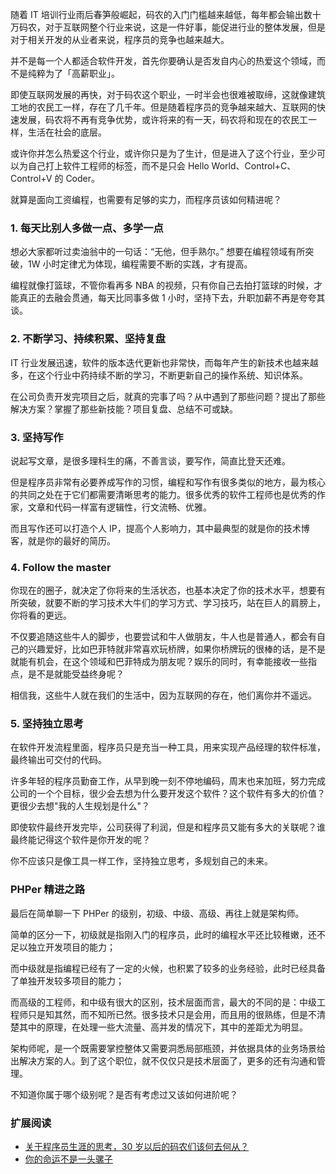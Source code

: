 随着 IT 培训行业雨后春笋般崛起，码农的入门门槛越来越低，每年都会输出数十万码农，对于互联网整个行业来说，这是一件好事，能促进行业的整体发展，但是对于相关开发的从业者来说，程序员的竞争也越来越大。

并不是每一个人都适合软件开发，首先你要确认是否发自内心的热爱这个领域，而不是纯粹为了「高薪职业」。

即使互联网发展的再快，对于码农这个职业，一时半会也很难被取缔，这就像建筑工地的农民工一样，存在了几千年。但是随着程序员的竞争越来越大、互联网的快速发展，码农将不再有竞争优势，或许将来的有一天，码农将和现在的农民工一样，生活在社会的底层。

或许你并怎么热爱这个行业，或许你只是为了生计，但是进入了这个行业，至少可以为自己打上软件工程师的标签，而不是只会 Hello World、Control+C、Control+V 的 Coder。

就算是面向工资编程，也需要有足够的实力，而程序员该如何精进呢？

### 1. 每天比别人多做一点、多学一点

想必大家都听过卖油翁中的一句话：“无他，但手熟尔。” 想要在编程领域有所突破，1W 小时定律尤为体现，编程需要不断的实践，才有提高。

编程就像打篮球，不管你看再多 NBA 的视频，只有你自己去拍打篮球的时候，才能真正的去融会贯通，每天比同事多做 1 小时，坚持下去，升职加薪不再是夸夸其谈。

### 2. 不断学习、持续积累、坚持复盘

IT 行业发展迅速，软件的版本迭代更新也非常快，而每年产生的新技术也越来越多，在这个行业中药持续不断的学习，不断更新自己的操作系统、知识体系。

在公司负责开发完项目之后，就真的完事了吗？从中遇到了那些问题？提出了那些解决方案？掌握了那些新技能？项目复盘、总结不可或缺。

### 3. 坚持写作

说起写文章，是很多理科生的痛，不善言谈，要写作，简直比登天还难。

但是程序员非常有必要养成写作的习惯，编程和写作有很多类似的地方，最为核心的共同之处在于它们都需要清晰思考的能力。很多优秀的软件工程师也是优秀的作家，文章和代码一样富有逻辑性，行文流畅、优雅。

而且写作还可以打造个人 IP，提高个人影响力，其中最典型的就是你的技术博客，就是你的最好的简历。

### 4. Follow the master

你现在的圈子，就决定了你将来的生活状态，也基本决定了你的技术水平，想要有所突破，就要不断的学习技术大牛们的学习方式、学习技巧，站在巨人的肩膀上，你将看的更远。

不仅要追随这些牛人的脚步，也要尝试和牛人做朋友，牛人也是普通人，都会有自己的兴趣爱好，比如巴菲特就非常喜欢玩桥牌，如果你桥牌玩的很棒的话，是不是就能有机会，在这个领域和巴菲特成为朋友呢？娱乐的同时，有幸能接收一些指点，是不是就能受益终身呢？

相信我，这些牛人就在我们的生活中，因为互联网的存在，他们离你并不遥远。

### 5. 坚持独立思考

在软件开发流程里面，程序员只是充当一种工具，用来实现产品经理的软件标准，最终输出可交付的代码。

许多年轻的程序员勤奋工作，从早到晚一刻不停地编码，周末也来加班，努力完成公司的一个个目标，很少会去想为什么要开发这个软件？这个软件有多大的价值？更很少去想"我的人生规划是什么"？

即使软件最终开发完毕，公司获得了利润，但是和程序员又能有多大的关联呢？谁最终能记得这个软件是你开发的呢？

你不应该只是像工具一样工作，坚持独立思考，多规划自己的未来。

### PHPer 精进之路

最后在简单聊一下 PHPer 的级别，初级、中级、高级、再往上就是架构师。

简单的区分一下，初级就是指刚入门的程序员，此时的编程水平还比较稚嫩，还不足以独立开发项目的能力；

而中级就是指编程已经有了一定的火候，也积累了较多的业务经验，此时已经具备了单独开发较多项目的能力；

而高级的工程师，和中级有很大的区别，技术层面而言，最大的不同的是：中级工程师只是知其然，而不知所已然。很多技术只是会用，而且用的很熟练，但是不清楚其中的原理，在处理一些大流量、高并发的情况下，其中的差距尤为明显。

架构师呢，是一个既需要掌控整体又需要洞悉局部瓶颈，并依据具体的业务场景给出解决方案的人。到了这个职位，就不仅仅只是技术层面了，更多的还有沟通和管理。

不知道你属于哪个级别呢？是否有考虑过又该如何进阶呢？

### 扩展阅读

- [关于程序员生涯的思考，30 岁以后的码农们该何去何从？](https://www.jianshu.com/p/7e68484a7811)
- [你的命运不是一头骡子](http://www.ruanyifeng.com/blog/2016/06/your-destiny-is-not-like-a-mule.html)